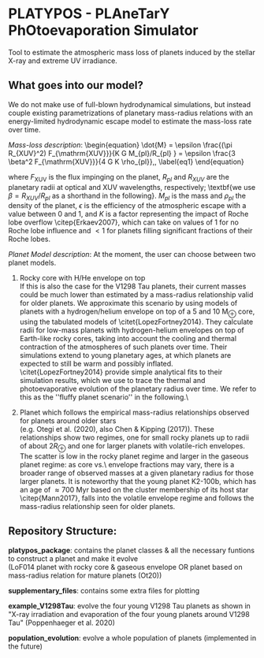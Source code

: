 # PLATYPOS - PLAneTarY PhOtoevaporation Simulator
Tool to estimate the atmospheric mass loss of planets induced by the stellar X-ray and extreme UV irradiance. 


## What goes into our model?
We do not make use of full-blown hydrodynamical simulations, but instead couple existing parametrizations of planetary mass-radius relations with an energy-limited hydrodynamic escape model to estimate the mass-loss rate over time.

*Mass-loss description*:
\begin{equation}
\dot{M} = \epsilon \frac{(\pi R_{XUV}^2) F_{\mathrm{XUV}}}{K G M_{pl}/R_{pl} } = \epsilon \frac{3 \beta^2 F_{\mathrm{XUV}}}{4 G K \rho_{pl}}\,,
\label{eq1}
\end{equation}

where $F_{\mathrm{XUV}}$ is the flux impinging on the planet, $R_{pl}$ and $R_{XUV}$ are the planetary radii at optical and XUV wavelengths, respectively; \textbf{we use $\beta = R_{XUV}/R_{pl}$ as a shorthand in the following}. $M_{pl}$ is the mass and $\rho_{pl}$ the density of the planet, $\epsilon$ is the efficiency of the atmospheric escape with a value between 0 and 1, and $K$ is a factor representing the impact of Roche lobe overflow \citep{Erkaev2007}, which can take on values of 1 for no Roche lobe influence and $<1$ for planets filling significant fractions of their Roche lobes.

*Planet Model description*:
At the moment, the user can choose between two planet models.

1. Rocky core with H/He envelope on top <br>
If this is also the case for the V1298 Tau planets, their current masses could be much lower than estimated by a mass-radius relationship valid for older planets. We approximate this scenario by using models of planets with a hydrogen/helium envelope on top of a 5 and 10 M$_\oplus$ core, using the tabulated models of \citet{LopezFortney2014}. They calculate radii for low-mass planets with hydrogen-helium envelopes on top of Earth-like rocky cores, taking into account the cooling and thermal contraction of the atmospheres of such planets over time. Their simulations extend to young planetary ages, at which planets are expected to still be warm and possibly inflated. \citet{LopezFortney2014} provide simple analytical fits to their simulation results, which we use to trace the thermal and photoevaporative evolution of the planetary radius over time. We refer to this as the ''fluffy planet scenario'' in the following.\\

1. Planet which follows the empirical mass-radius relationships observed for planets around older stars <br>
(e.g. Otegi et al. (2020), also Chen & Kipping (2017)). These relationships show two regimes, one for small rocky planets up to radii of about $2R_\oplus$ and one for larger planets with volatile-rich envelopes. The scatter is low in the rocky planet regime and larger in the gaseous planet regime: as core vs.\ envelope fractions may vary, there is a broader range of observed masses at a given planetary radius for those larger planets. It is noteworthy that the young planet K2-100b, which has an age of $\approx 700$ Myr based on the cluster membership of its host star \citep{Mann2017}, falls into the volatile envelope regime and follows the mass-radius relationship seen for older planets.

## Repository Structure:

**platypos_package**: contains the planet classes & all the necessary funtions to construct a planet and make it evolve <br>
                      (LoF014 planet with rocky core & gaseous envelope OR planet based on mass-radius relation for mature planets (Ot20))

**supplementary_files**: contains some extra files for plotting

**example_V1298Tau**: evolve the four young V1298 Tau planets as shown in "X-ray irradiation and evaporation of the four young planets around V1298 Tau" (Poppenhaeger et al. 2020)

**population_evolution**: evolve a whole population of planets (implemented in the future)
